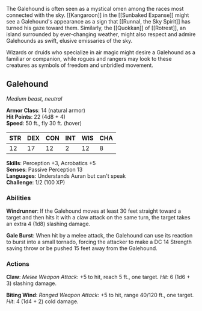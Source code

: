 The Galehound is often seen as a mystical omen among the races most connected with the sky. [[Kangaroon]] in the [[Sunbaked Expanse]] might see a Galehound's appearance as a sign that [[Runnal, the Sky Spirit]] has turned his gaze toward them. Similarly, the [[Quokkan]] of [[Rotrest]], an island surrounded by ever-changing weather, might also respect and admire Galehounds as swift, elusive emissaries of the sky.

Wizards or druids who specialize in air magic might desire a Galehound as a familiar or companion, while rogues and rangers may look to these creatures as symbols of freedom and unbridled movement.

## Galehound

_Medium beast, neutral_

**Armor Class**: 14 (natural armor)  
**Hit Points**: 22 (4d8 + 4)  
**Speed**: 50 ft., fly 30 ft. (hover)

|STR|DEX|CON|INT|WIS|CHA|
|---|---|---|---|---|---|
|12|17|12|2|12|8|

**Skills**: Perception +3, Acrobatics +5  
**Senses**: Passive Perception 13  
**Languages**: Understands Auran but can't speak  
**Challenge**: 1/2 (100 XP)

### Abilities

**Windrunner**: If the Galehound moves at least 30 feet straight toward a target and then hits it with a claw attack on the same turn, the target takes an extra 4 (1d8) slashing damage.

**Gale Burst**: When hit by a melee attack, the Galehound can use its reaction to burst into a small tornado, forcing the attacker to make a DC 14 Strength saving throw or be pushed 15 feet away from the Galehound.

### Actions

**Claw**: _Melee Weapon Attack_: +5 to hit, reach 5 ft., one target. _Hit_: 6 (1d6 + 3) slashing damage.

**Biting Wind**: _Ranged Weapon Attack_: +5 to hit, range 40/120 ft., one target. _Hit_: 4 (1d4 + 2) cold damage.